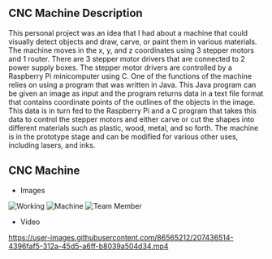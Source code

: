 ## CNC Machine Description

This personal project was an idea that I had about a machine that could visually detect objects and draw, 
carve, or paint them in various materials.
The machine moves in the x, y, and z coordinates using 3 stepper motors and 1 router. 
There are 3 stepper motor drivers that are connected to 2 power supply boxes. 
The stepper motor drivers are controlled by a Raspberry Pi minicomputer using C.
One of the functions of the machine relies on using a program that was written in Java. 
This Java program can be given an image as input and the program returns data in a text file format 
that contains coordinate points of the outlines of the objects in the image.
This data is in turn fed to the Raspberry Pi and a C program that takes this data to 
control the stepper motors and either carve or cut the shapes into different materials such as plastic, wood, metal, and so forth.
The machine is in the prototype stage and can be modified for various other uses, including lasers, and inks.

## CNC Machine

* Images

![Working](https://user-images.githubusercontent.com/86565212/207437934-0b084eb1-370b-4bb3-85dc-1c13ae679165.jpeg)
![Machine](https://user-images.githubusercontent.com/86565212/207437938-8c33cac5-bf0d-4317-bf95-34166db516fe.jpeg)
![Team Member](https://user-images.githubusercontent.com/86565212/207437941-30b25181-c872-4d79-9fbc-00dc2ad95c12.jpeg)

* Video

https://user-images.githubusercontent.com/86565212/207436514-4396faf5-312a-45d5-a6ff-b8039a504d34.mp4



